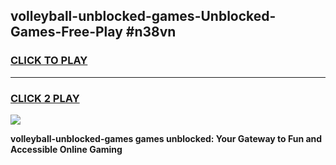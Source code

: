 
## volleyball-unblocked-games-Unblocked-Games-Free-Play #n38vn
<h3>
<a href="https://us.freeplayer.one?title=volleyball-unblocked-games&ref=9M">CLICK TO PLAY</a></h3>
<hr>

<h3>
<a href="https://us.freeplayer.one?title=volleyball-unblocked-games&ref=9M">CLICK 2 PLAY</a>
  
</h3>

<a href="https://us.freeplayer.one?title=volleyball-unblocked-games&ref=9M"><img src="https://clearcache.store/games.png"></a>


**volleyball-unblocked-games games unblocked: Your Gateway to Fun and Accessible Online Gaming**
